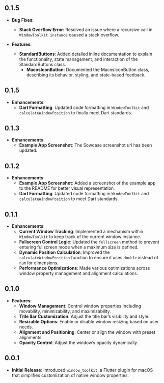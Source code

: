 ## 0.1.5

- **Bug Fixes**:
	- **Stack Overflow Error**: Resolved an issue where a recursive call in `WindowToolkit.instance` caused a stack overflow.
  
- **Features**:
  - **StandardButtons**: Added detailed inline documentation to explain the functionality, state management, and interaction of the StandardButtons class.
	- **MacosIconButton**: Documented the MacosIconButton class, describing its behavior, styling, and state-based feedback.

## 0.1.5

- **Enhancements**:
  - **Dart Formatting**: Updated code formatting in `WindowToolkit` and `calculateWindowPosition` to finally meet Dart standards.

## 0.1.3

- **Enhancements**:
  - **Example App Screenshot**: The Sowcase screenshot url has been updated.

## 0.1.2

- **Enhancements**:
  - **Example App Screenshot**: Added a screenshot of the example app to the README for better visual representation.
  - **Dart Formatting**: Updated code formatting in `WindowToolkit` and `calculateWindowPosition` to meet Dart standards.

## 0.1.1

- **Enhancements**:
  - **Current Window Tracking**: Implemented a mechanism within `WindowToolkit` to keep track of the current window instance.
  - **Fullscreen Control Logic**: Updated the `fullscreen` method to prevent entering fullscreen mode when a maximum size is defined.
  - **Dynamic Position Calculation**: Improved the `calculateWindowPosition` function to ensure it uses `double` instead of `num` for dimensions.
  - **Performance Optimizations**: Made various optimizations across window property management and alignment calculations.

## 0.1.0

- **Features**:
  - **Window Management**: Control window properties including movability, minimizability, and maximizability.
  - **Title Bar Customization**: Adjust the title bar’s visibility and style.
  - **Resizable Options**: Enable or disable window resizing based on user needs.
  - **Alignment and Positioning**: Center or align the window with preset alignments.
  - **Opacity Control**: Adjust the window’s opacity dynamically.

## 0.0.1

- **Initial Release**: Introduced `window_toolkit`, a Flutter plugin for macOS that simplifies customization of native window properties. 
